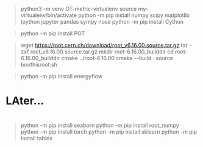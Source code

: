 > python3 -m venv OT-metric-virtualenv
> source my-virtualenv/bin/activate
> python -m pip install numpy scipy matplotlib ipython jupyter pandas sympy nose
> python -m pip  install Cython

> python -m pip  install POT

> wget https://root.cern.ch/download/root_v6.16.00.source.tar.gz
> tar -zxf root_v6.16.00.source.tar.gz
> mkdir root-6.16.00_builddir
> cd root-6.16.00_builddir
> cmake ../root-6.16.00
> cmake --build  .
> source bin/thisroot.sh

> python -m pip install energyflow		  


#
#  LAter...
#
> python -m pip install seaborn
> python -m pip install root_numpy
> python -m pip install torch
> python -m pip install sklearn
> python -m pip install tables
